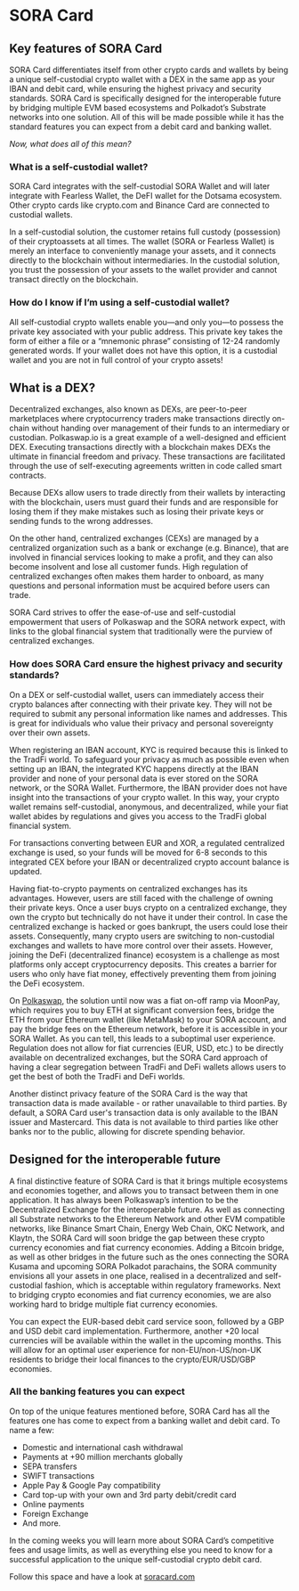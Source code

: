 # SORA Card

## Key features of SORA Card

SORA Card differentiates itself from other crypto cards and wallets by being a unique self-custodial crypto wallet with a DEX in the same app as your IBAN and debit card, while ensuring the highest privacy and security standards. SORA Card is specifically designed for the interoperable future by bridging multiple EVM based ecosystems and Polkadot’s Substrate networks into one solution.
All of this will be made possible while it has the standard features you can expect from a debit card and banking wallet.

_Now, what does all of this mean?_

### What is a self-custodial wallet?

SORA Card integrates with the self-custodial SORA Wallet and will later integrate with Fearless Wallet, the DeFI wallet for the Dotsama ecosystem. Other crypto cards like crypto.com and Binance Card are connected to custodial wallets.

In a self-custodial solution, the customer retains full custody (possession) of their cryptoassets at all times. The wallet (SORA or Fearless Wallet) is merely an interface to conveniently manage your assets, and it connects directly to the blockchain without intermediaries. In the custodial solution, you trust the possession of your assets to the wallet provider and cannot transact directly on the blockchain.

### How do I know if I’m using a self-custodial wallet?

All self-custodial crypto wallets enable you—and only you—to possess the private key associated with your public address. This private key takes the form of either a file or a “mnemonic phrase” consisting of 12-24 randomly generated words. If your wallet does not have this option, it is a custodial wallet and you are not in full control of your crypto assets!

## What is a DEX?

Decentralized exchanges, also known as DEXs, are peer-to-peer marketplaces where cryptocurrency traders make transactions directly on-chain without handing over management of their funds to an intermediary or custodian. Polkaswap.io is a great example of a well-designed and efficient DEX. Executing transactions directly with a blockchain makes DEXs the ultimate in financial freedom and privacy. These transactions are facilitated through the use of self-executing agreements written in code called smart contracts.

Because DEXs allow users to trade directly from their wallets by interacting with the blockchain, users must guard their funds and are responsible for losing them if they make mistakes such as losing their private keys or sending funds to the wrong addresses.

On the other hand, centralized exchanges (CEXs) are managed by a centralized organization such as a bank or exchange (e.g. Binance), that are involved in financial services looking to make a profit, and they can also become insolvent and lose all customer funds. High regulation of centralized exchanges often makes them harder to onboard, as many questions and personal information must be acquired before users can trade.

SORA Card strives to offer the ease-of-use and self-custodial empowerment that users of Polkaswap and the SORA network expect, with links to the global financial system that traditionally were the purview of centralized exchanges.

### How does SORA Card ensure the highest privacy and security standards?

On a DEX or self-custodial wallet, users can immediately access their crypto balances after connecting with their private key. They will not be required to submit any personal information like names and addresses. This is great for individuals who value their privacy and personal sovereignty over their own assets.

When registering an IBAN account, KYC is required because this is linked to the TradFi world. To safeguard your privacy as much as possible even when setting up an IBAN, the integrated KYC happens directly at the IBAN provider and none of your personal data is ever stored on the SORA network, or the SORA Wallet. Furthermore, the IBAN provider does not have insight into the transactions of your crypto wallet. In this way, your crypto wallet remains self-custodial, anonymous, and decentralized, while your fiat wallet abides by regulations and gives you access to the TradFi global financial system.

For transactions converting between EUR and XOR, a regulated centralized exchange is used, so your funds will be moved for 6-8 seconds to this integrated CEX before your IBAN or decentralized crypto account balance is updated.

Having fiat-to-crypto payments on centralized exchanges has its advantages. However, users are still faced with the challenge of owning their private keys. Once a user buys crypto on a centralized exchange, they own the crypto but technically do not have it under their control. In case the centralized exchange is hacked or goes bankrupt, the users could lose their assets. Consequently, many crypto users are switching to non-custodial exchanges and wallets to have more control over their assets. However, joining the DeFi (decentralized finance) ecosystem is a challenge as most platforms only accept cryptocurrency deposits. This creates a barrier for users who only have fiat money, effectively preventing them from joining the DeFi ecosystem.

On [Polkaswap](https://polkaswap.io/), the solution until now was a fiat on-off ramp via MoonPay, which requires you to buy ETH at significant conversion fees, bridge the ETH from your Ethereum wallet (like MetaMask) to your SORA account, and pay the bridge fees on the Ethereum network, before it is accessible in your SORA Wallet. As you can tell, this leads to a suboptimal user experience. Regulation does not allow for fiat currencies (EUR, USD, etc.) to be directly available on decentralized exchanges, but the SORA Card approach of having a clear segregation between TradFi and DeFi wallets allows users to get the best of both the TradFi and DeFi worlds.

Another distinct privacy feature of the SORA Card is the way that transaction data is made available - or rather unavailable to third parties. By default, a SORA Card user's transaction data is only available to the IBAN issuer and Mastercard. This data is not available to third parties like other banks nor to the public, allowing for discrete spending behavior.

## Designed for the interoperable future

A final distinctive feature of SORA Card is that it brings multiple ecosystems and economies together, and allows you to transact between them in one application.
It has always been Polkaswap’s intention to be the Decentralized Exchange for the interoperable future.
As well as connecting all Substrate networks to the Ethereum Network and other EVM compatible networks, like Binance Smart Chain, Energy Web Chain, OKC Network, and Klaytn, the SORA Card will soon bridge the gap between these crypto currency economies and fiat currency economies.
Adding a Bitcoin bridge, as well as other bridges in the future such as the ones connecting the SORA Kusama and upcoming SORA Polkadot parachains, the SORA community envisions all your assets in one place, realised in a decentralized and self-custodial fashion, which is acceptable within regulatory frameworks.
Next to bridging crypto economies and fiat currency economies, we are also working hard to bridge multiple fiat currency economies.

You can expect the EUR-based debit card service soon, followed by a GBP and USD debit card implementation. Furthermore, another +20 local currencies will be available within the wallet in the upcoming months. This will allow for an optimal user experience for non-EU/non-US/non-UK residents to bridge their local finances to the crypto/EUR/USD/GBP economies.

### All the banking features you can expect

On top of the unique features mentioned before, SORA Card has all the features one has come to expect from a banking wallet and debit card.
To name a few:

- Domestic and international cash withdrawal
- Payments at +90 million merchants globally
- SEPA transfers
- SWIFT transactions
- Apple Pay & Google Pay compatibility
- Card top-up with your own and 3rd party debit/credit card
- Online payments
- Foreign Exchange
- And more.

In the coming weeks you will learn more about SORA Card’s competitive fees and usage limits, as well as everything else you need to know for a successful application to the unique self-custodial crypto debit card.

Follow this space and have a look at [soracard.com](https://soracard.com/)
